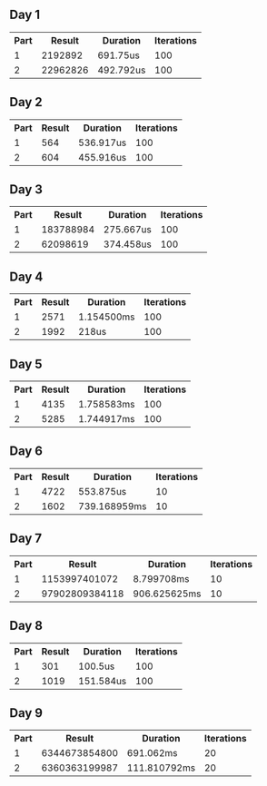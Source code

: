 ## Day 1
<table>
<tr><th>Part</th><th>Result</th><th>Duration</th><th>Iterations</th></tr>
<tr><td>1</td><td>2192892</td><td>691.75us</td><td>100</td></tr>
<tr><td>2</td><td>22962826</td><td>492.792us</td><td>100</td></tr>
</table>


## Day 2
<table>
<tr><th>Part</th><th>Result</th><th>Duration</th><th>Iterations</th></tr>
<tr><td>1</td><td>564</td><td>536.917us</td><td>100</td></tr>
<tr><td>2</td><td>604</td><td>455.916us</td><td>100</td></tr>
</table>


## Day 3
<table>
<tr><th>Part</th><th>Result</th><th>Duration</th><th>Iterations</th></tr>
<tr><td>1</td><td>183788984</td><td>275.667us</td><td>100</td></tr>
<tr><td>2</td><td>62098619</td><td>374.458us</td><td>100</td></tr>
</table>


## Day 4
<table>
<tr><th>Part</th><th>Result</th><th>Duration</th><th>Iterations</th></tr>
<tr><td>1</td><td>2571</td><td>1.154500ms</td><td>100</td></tr>
<tr><td>2</td><td>1992</td><td>218us</td><td>100</td></tr>
</table>


## Day 5
<table>
<tr><th>Part</th><th>Result</th><th>Duration</th><th>Iterations</th></tr>
<tr><td>1</td><td>4135</td><td>1.758583ms</td><td>100</td></tr>
<tr><td>2</td><td>5285</td><td>1.744917ms</td><td>100</td></tr>
</table>


## Day 6
<table>
<tr><th>Part</th><th>Result</th><th>Duration</th><th>Iterations</th></tr>
<tr><td>1</td><td>4722</td><td>553.875us</td><td>10</td></tr>
<tr><td>2</td><td>1602</td><td>739.168959ms</td><td>10</td></tr>
</table>


## Day 7
<table>
<tr><th>Part</th><th>Result</th><th>Duration</th><th>Iterations</th></tr>
<tr><td>1</td><td>1153997401072</td><td>8.799708ms</td><td>10</td></tr>
<tr><td>2</td><td>97902809384118</td><td>906.625625ms</td><td>10</td></tr>
</table>


## Day 8
<table>
<tr><th>Part</th><th>Result</th><th>Duration</th><th>Iterations</th></tr>
<tr><td>1</td><td>301</td><td>100.5us</td><td>100</td></tr>
<tr><td>2</td><td>1019</td><td>151.584us</td><td>100</td></tr>
</table>


## Day 9
<table>
<tr><th>Part</th><th>Result</th><th>Duration</th><th>Iterations</th></tr>
<tr><td>1</td><td>6344673854800</td><td>691.062ms</td><td>20</td></tr>
<tr><td>2</td><td>6360363199987</td><td>111.810792ms</td><td>20</td></tr>
</table>